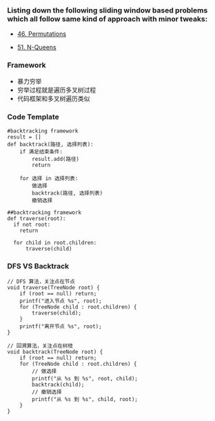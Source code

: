 ### Listing down the following sliding window based problems which all follow same kind of approach with minor tweaks:

* [46. Permutations](https://leetcode.com/problems/permutations/)

* [51. N-Queens](https://leetcode.com/problems/n-queens/)


### Framework

* 暴力穷举
* 穷举过程就是遍历多叉树过程
* 代码框架和多叉树遍历类似

### Code Template

```python3
#backtracking framework
result = []
def backtrack(路径, 选择列表):
    if 满足结束条件:
        result.add(路径)
        return
    
    for 选择 in 选择列表:
        做选择
        backtrack(路径, 选择列表)
        撤销选择
        
##backtracking framework
def traverse(root):
  if not root:
    return
    
  for child in root.children:
      traverse(child)
```

### DFS VS Backtrack


```python3
// DFS 算法，关注点在节点
void traverse(TreeNode root) {
    if (root == null) return;
    printf("进入节点 %s", root);
    for (TreeNode child : root.children) {
        traverse(child);
    }
    printf("离开节点 %s", root);
}

// 回溯算法，关注点在树枝
void backtrack(TreeNode root) {
    if (root == null) return;
    for (TreeNode child : root.children) {
        // 做选择
        printf("从 %s 到 %s", root, child);
        backtrack(child);
        // 撤销选择
        printf("从 %s 到 %s", child, root);
    }
}
```


